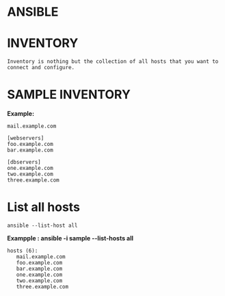 # ANSIBLE

# INVENTORY
```
Inventory is nothing but the collection of all hosts that you want to connect and configure.
```

# SAMPLE INVENTORY
**Example:**
```
mail.example.com

[webservers]
foo.example.com
bar.example.com

[dbservers]
one.example.com
two.example.com
three.example.com
```

# List all hosts
```ansible --list-host all```

**Exampple : ansible -i sample --list-hosts all**
 ```
 hosts (6):
    mail.example.com
    foo.example.com
    bar.example.com
    one.example.com
    two.example.com
    three.example.com
```
